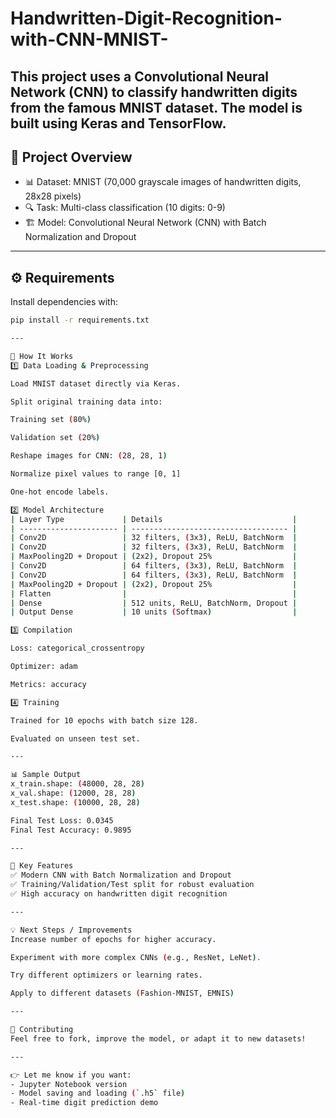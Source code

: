 # Handwritten-Digit-Recognition-with-CNN-MNIST-
This project uses a **Convolutional Neural Network (CNN)** to classify handwritten digits from the famous **MNIST dataset**. The model is built using **Keras** and **TensorFlow**.
---

## 🚀 Project Overview

- 📊 Dataset: MNIST (70,000 grayscale images of handwritten digits, 28x28 pixels)
- 🔍 Task: Multi-class classification (10 digits: 0-9)
- 🏗 Model: Convolutional Neural Network (CNN) with Batch Normalization and Dropout

---

## ⚙️ Requirements

Install dependencies with:

```bash
pip install -r requirements.txt

---

📝 How It Works
1️⃣ Data Loading & Preprocessing

Load MNIST dataset directly via Keras.

Split original training data into:

Training set (80%)

Validation set (20%)

Reshape images for CNN: (28, 28, 1)

Normalize pixel values to range [0, 1]

One-hot encode labels.

2️⃣ Model Architecture
| Layer Type             | Details                             |
| ---------------------- | ----------------------------------- |
| Conv2D                 | 32 filters, (3x3), ReLU, BatchNorm  |
| Conv2D                 | 32 filters, (3x3), ReLU, BatchNorm  |
| MaxPooling2D + Dropout | (2x2), Dropout 25%                  |
| Conv2D                 | 64 filters, (3x3), ReLU, BatchNorm  |
| Conv2D                 | 64 filters, (3x3), ReLU, BatchNorm  |
| MaxPooling2D + Dropout | (2x2), Dropout 25%                  |
| Flatten                |                                     |
| Dense                  | 512 units, ReLU, BatchNorm, Dropout |
| Output Dense           | 10 units (Softmax)                  |

3️⃣ Compilation

Loss: categorical_crossentropy

Optimizer: adam

Metrics: accuracy

4️⃣ Training

Trained for 10 epochs with batch size 128.

Evaluated on unseen test set.

---

📊 Sample Output
x_train.shape: (48000, 28, 28)
x_val.shape: (12000, 28, 28)
x_test.shape: (10000, 28, 28)

Final Test Loss: 0.0345
Final Test Accuracy: 0.9895

---

🧩 Key Features
✅ Modern CNN with Batch Normalization and Dropout
✅ Training/Validation/Test split for robust evaluation
✅ High accuracy on handwritten digit recognition

---

💡 Next Steps / Improvements
Increase number of epochs for higher accuracy.

Experiment with more complex CNNs (e.g., ResNet, LeNet).

Try different optimizers or learning rates.

Apply to different datasets (Fashion-MNIST, EMNIS)

---

🙋 Contributing
Feel free to fork, improve the model, or adapt it to new datasets!

---

👉 Let me know if you want:
- Jupyter Notebook version
- Model saving and loading (`.h5` file)
- Real-time digit prediction demo

